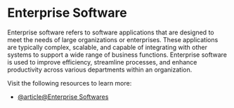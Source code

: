 # Enterprise Software

Enterprise software refers to software applications that are designed to meet the needs of large organizations or enterprises. These applications are typically complex, scalable, and capable of integrating with other systems to support a wide range of business functions. Enterprise software is used to improve efficiency, streamline processes, and enhance productivity across various departments within an organization.

Visit the following resources to learn more:

- [@article@Enterprise Softwares](https://en.wikipedia.org/wiki/Enterprise_software)